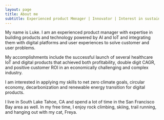 ```yaml
---
layout: page
title: About me
subtitle: Experienced product Mmnager | Innovator | Interest in sustainability and climate forward solutions
---
```


My name is Luke. I am an experienced product manager with expertise in building products and technology powered by AI and IoT and integrating them with digital platforms and user experiences to solve customer and user problems.

My accomplishments include the successful launch of several healthcare IoT and digital products that achieved both profitability, double digit CAGR, and positive customer ROI in an economically challenging and complex industry. 

I am interested in applying my skills to net zero climate goals, circular economy, decarbonization and renewable energy transition for digital products.

I live in South Lake Tahoe, CA and spend a lot of time in the San Francisco Bay area as well. In my free time, I enjoy rock climbing, skiing, trail running, and hanging out with my cat, Freya.
